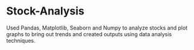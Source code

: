 # Stock-Analysis
Used Pandas, Matplotlib, Seaborn and Numpy to analyze stocks and plot graphs to bring out trends and created outputs using data analysis techniques.
